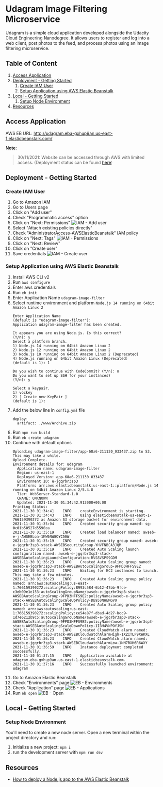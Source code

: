 # Udagram Image Filtering Microservice

Udagram is a simple cloud application developed alongside the Udacity Cloud Engineering Nanodegree. It allows users to register and log into a web client, post photos to the feed, and process photos using an image filtering microservice.

## Table of Content
1. [Access Application](#access-application)
2. [Deployment - Getting Started](#deployment---getting-started)
   1. [Create IAM User](#create-iam-user)
   2. [Setup Application using AWS Elastic Beanstalk](#setup-application-using-aws-elastic-beanstalk)
3. [Local - Getting Started](#local---getting-started)
   1. [Setup Node Environment](#setup-node-environment)
4. [Resources](#resources)

## Access Application

AWS EB URL: http://udagram.eba-gxhup9an.us-east-1.elasticbeanstalk.com/

**Note:** 
> 30/11/2021: Website can be accessed through AWS with limited access. 
> (Deployment status can be found [here](docs/images/deployment_screenshot))

## Deployment - Getting Started

### Create IAM User
1. Go to Amazon IAM
2. Go to Users page
3. Click on "Add user"
4. Check "Programmatic access" option
5. Click on "Next: Permissions"
![IAM - Add user](docs/images/iam_adduser.png)
6. Select "Attach existing policies directly"
7. Check "AdministratorAccess-AWSElasticBeanstalk" IAM policy
8. Click on "Next: Tags"
![IAM - Permissions](docs/images/iam_permissions.png)
9. Click on "Next: Review"
10. Click on "Create user"
11. Save credentials
![IAM - Create user](docs/images/iam_createuser.png)

### Setup Application using AWS Elastic Beanstalk
1. Install AWS CLI v2
2. Run `aws configure`
3. Enter aws credentials
4. Run `eb init`
5. Enter Application Name `udagram-image-filter`
6. Select runtime environment and platform `Node.js 14 running on 64bit Amazon Linux 2`
    ```shell
    Enter Application Name
    (default is "udagram-image-filter"):
    Application udagram-image-filter has been created.
    
    It appears you are using Node.js. Is this correct?
    (Y/n): y
    Select a platform branch.
    1) Node.js 14 running on 64bit Amazon Linux 2
    2) Node.js 12 running on 64bit Amazon Linux 2
    3) Node.js 10 running on 64bit Amazon Linux 2 (Deprecated)
    4) Node.js running on 64bit Amazon Linux (Deprecated)
    (default is 1): 1
    
    Do you wish to continue with CodeCommit? (Y/n): n
    Do you want to set up SSH for your instances?
    (Y/n): y
    
    Select a keypair.
    1) vockey
    2) [ Create new KeyPair ]
    (default is 1): 
    ```
7. Add the below line in `config.yml` file
   ```shell
   deploy:
     artifact: ./www/Archive.zip
   ```
8. Run `npm run build`
9. Run `eb create udagram`
10. Continue with default options
    ```shell
    Uploading udagram-image-filter/app-68a6-211130_033437.zip to S3. This may take a while.
    Upload Complete.
    Environment details for: udagram
      Application name: udagram-image-filter
      Region: us-east-1
      Deployed Version: app-68a6-211130_033437
      Environment ID: e-jgqrbr3sp3
      Platform: arn:aws:elasticbeanstalk:us-east-1::platform/Node.js 14 running on 64bit Amazon Linux 2/5.4.8
      Tier: WebServer-Standard-1.0
      CNAME: UNKNOWN
      Updated: 2021-11-30 01:34:42.913000+00:00
    Printing Status:
    2021-11-30 01:34:41    INFO    createEnvironment is starting.
    2021-11-30 01:34:43    INFO    Using elasticbeanstalk-us-east-1-766159390272 as Amazon S3 storage bucket for environment data.
    2021-11-30 01:35:04    INFO    Created security group named: sg-0c01b50527d5590ea
    2021-11-30 01:35:19    INFO    Created load balancer named: awseb-e-j-AWSEBLoa-1KW6NWGOYC50W
    2021-11-30 01:35:19    INFO    Created security group named: awseb-e-jgqrbr3sp3-stack-AWSEBSecurityGroup-YHVFNBCA3JQM
    2021-11-30 01:35:19    INFO    Created Auto Scaling launch configuration named: awseb-e-jgqrbr3sp3-stack-AWSEBAutoScalingLaunchConfiguration-RVS8VSPS9GDM
    2021-11-30 01:36:23    INFO    Created Auto Scaling group named: awseb-e-jgqrbr3sp3-stack-AWSEBAutoScalingGroup-9FPD3HFFS9E2
    2021-11-30 01:36:23    INFO    Waiting for EC2 instances to launch. This may take a few minutes.
    2021-11-30 01:36:23    INFO    Created Auto Scaling group policy named: arn:aws:autoscaling:us-east-1:766159390272:scalingPolicy:8993c584-6b12-47bb-9fce-c3eb09e1e153:autoScalingGroupName/awseb-e-jgqrbr3sp3-stack-AWSEBAutoScalingGroup-9FPD3HFFS9E2:policyName/awseb-e-jgqrbr3sp3-stack-AWSEBAutoScalingScaleUpPolicy-DB950NHEMGV0
    2021-11-30 01:36:23    INFO    Created Auto Scaling group policy named: arn:aws:autoscaling:us-east-1:766159390272:scalingPolicy:ce54e87f-dbad-4d27-bcc9-1d7e6212b9c5:autoScalingGroupName/awseb-e-jgqrbr3sp3-stack-AWSEBAutoScalingGroup-9FPD3HFFS9E2:policyName/awseb-e-jgqrbr3sp3-stack-AWSEBAutoScalingScaleDownPolicy-1IBH4VNPOYJSN
    2021-11-30 01:36:23    INFO    Created CloudWatch alarm named: awseb-e-jgqrbr3sp3-stack-AWSEBCloudwatchAlarmHigh-1XZITLF9XWKXL
    2021-11-30 01:36:23    INFO    Created CloudWatch alarm named: awseb-e-jgqrbr3sp3-stack-AWSEBCloudwatchAlarmLow-1NN7RXH6R6AXY
    2021-11-30 01:36:59    INFO    Instance deployment completed successfully.
    2021-11-30 01:37:15    INFO    Application available at udagram.eba-gxhup9an.us-east-1.elasticbeanstalk.com.
    2021-11-30 01:37:16    INFO    Successfully launched environment: udagram
    ```
11. Go to Amazon Elastic Beanstalk
12. Check "Environments" page
![EB - Environments](docs/images/deployment_screenshot/eb_environments.png)
13. Check "Application" page
![EB - Applications](docs/images/deployment_screenshot/eb_applications.png)
14. Run `eb open`
![EB - Open](docs/images/deployment_screenshot/eb_open.png)

## Local - Getting Started

### Setup Node Environment

You'll need to create a new node server. Open a new terminal within the project directory and run:

1. Initialize a new project: `npm i`
2. run the development server with `npm run dev`

## Resources
- [How to deploy a Node.js app to the AWS Elastic Beanstalk](https://www.freecodecamp.org/news/how-to-deploy-a-node-js-app-to-the-aws-elastic-beanstalk-f150899ed977/)
